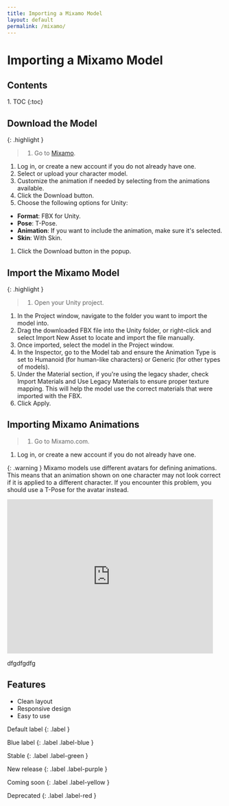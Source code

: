 ```yaml
---
title: Importing a Mixamo Model
layout: default
permalink: /mixamo/
---
```


# Importing a Mixamo Model

<h2 class="text-delta">Contents</h2>
1. TOC
{:toc}




## Download the Model

{: .highlight }
> 1. Go to [Mixamo](https://www.mixamo.com/).
1. Log in, or create a new account if you do not already have one.
1. Select or upload your character model.
1. Customize the animation if needed by selecting from the animations available.
1. Click the Download button.
1. Choose the following options for Unity:
- **Format**: FBX for Unity.
- **Pose**: T-Pose.
- **Animation**: If you want to include the animation, make sure it's selected.
- **Skin**: With Skin.
1. Click the Download button in the popup.

## Import the Mixamo Model

{: .highlight }
> 1. Open your Unity project.
1. In the Project window, navigate to the folder you want to import the model into.
1. Drag the downloaded FBX file into the Unity folder, or right-click and select Import New Asset to locate and import the file manually.
1. Once imported, select the model in the Project window.
1. In the Inspector, go to the Model tab and ensure the Animation Type is set to Humanoid (for human-like characters) or Generic (for other types of models).
1. Under the Material section, if you're using the legacy shader, check Import Materials and Use Legacy Materials to ensure proper texture mapping. This will help the model use the correct materials that were imported with the FBX.
1. Click Apply.

## Importing Mixamo Animations
> 1. Go to Mixamo.com.
1. Log in, or create a new account if you do not already have one.

{: .warning }
Mixamo models use different avatars for defining animations. This means that an animation shown on one character may not look correct if it is applied to a different character. If you encounter this problem, you should use a T-Pose for the avatar instead.

<iframe width="480" height="360" src="http://www.youtube.com/embed/WO82PoAczTc" frameborder="0"> </iframe>


dfgdfgdfg

## Features
- Clean layout
- Responsive design
- Easy to use

Default label
{: .label }

Blue label
{: .label .label-blue }

Stable
{: .label .label-green }

New release
{: .label .label-purple }

Coming soon
{: .label .label-yellow }

Deprecated
{: .label .label-red }